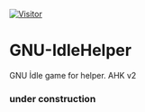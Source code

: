 [![Visitor](https://visitor-badge.laobi.icu/badge?page_id=Kendikendine.GNU-IdleHelper)](#)
# GNU-IdleHelper
GNU İdle game for helper. AHK v2
### under construction
